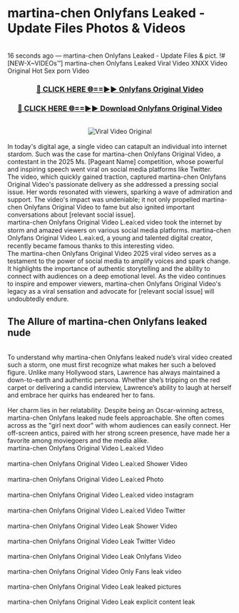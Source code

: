 # martina-chen Onlyfans Leaked - Update Files Photos & Videos 
<br>
16 seconds ago — martina-chen Onlyfans Leaked - Update Files & pict. !#[NEW-X~VIDEOs™] martina-chen Onlyfans Leaked Viral Video XNXX Video Original Hot Sex porn Video
<br>
<div align="center">
<h3><a href="http://freeplayer.one?title=martina-chen&ref=25OR" rel="nofollow">🔴 CLICK HERE 🌐==►► Onlyfans Original Video</a></h3>
<h3><a href="http://freeplayer.one?title=martina-chen&ref=25OR" rel="nofollow">🔴 CLICK HERE 🌐==►► Download Onlyfans Original Video</a></h3>
<br>
<a href="http://freeplayer.one?title=martina-chen&ref=25OR" rel="nofollow" data-target="animated-image.originalLink"><img src="https://i.ibb.co.com/xMMVF88/686577567.gif" alt="Viral Video Original" style="max-width: 100%; display: inline-block;" data-target="animated-image.originalImage"></a>
</div>
<br>
In today's digital age, a single video can catapult an individual into internet stardom. Such was the case for martina-chen Onlyfans Original Video, a contestant in the 2025 Ms. [Pageant Name] competition, whose powerful and inspiring speech went viral on social media platforms like Twitter.
<br>
The video, which quickly gained traction, captured martina-chen Onlyfans Original Video's passionate delivery as she addressed a pressing social issue. Her words resonated with viewers, sparking a wave of admiration and support. The video's impact was undeniable; it not only propelled martina-chen Onlyfans Original Video to fame but also ignited important conversations about [relevant social issue].
<br>
martina-chen Onlyfans Original Video L.ea𝚔ed video took the internet by storm and amazed viewers on various social media platforms. martina-chen Onlyfans Original Video L.ea𝚔ed, a young and talented digital creator, recently became famous thanks to this interesting video.
<br>
The martina-chen Onlyfans Original Video 2025 viral video serves as a testament to the power of social media to amplify voices and spark change. It highlights the importance of authentic storytelling and the ability to connect with audiences on a deep emotional level. As the video continues to inspire and empower viewers, martina-chen Onlyfans Original Video's legacy as a viral sensation and advocate for [relevant social issue] will undoubtedly endure.
<br>
<h2>The Allure of martina-chen Onlyfans leaked nude</h2>
<br>
To understand why martina-chen Onlyfans leaked nude’s viral video created such a storm, one must first recognize what makes her such a beloved figure. Unlike many Hollywood stars, Lawrence has always maintained a down-to-earth and authentic persona. Whether she’s tripping on the red carpet or delivering a candid interview, Lawrence’s ability to laugh at herself and embrace her quirks has endeared her to fans.
<br><br>
Her charm lies in her relatability. Despite being an Oscar-winning actress, martina-chen Onlyfans leaked nude feels approachable. She often comes across as the "girl next door" with whom audiences can easily connect. Her off-screen antics, paired with her strong screen presence, have made her a favorite among moviegoers and the media alike.
<br>
martina-chen Onlyfans Original Video L.ea𝚔ed Video
<br><br>
martina-chen Onlyfans Original Video L.ea𝚔ed Shower Video
<br><br>
martina-chen Onlyfans Original Video L.ea𝚔ed Photo
<br><br>
martina-chen Onlyfans Original Video L.ea𝚔ed video instagram
<br><br>
martina-chen Onlyfans Original Video L.ea𝚔ed Video Twitter
<br><br>
martina-chen Onlyfans Original Video Leak Shower Video
<br><br>
martina-chen Onlyfans Original Video Leak Twitter Video
<br><br>
martina-chen Onlyfans Original Video Leak Onlyfans Video
<br><br>
martina-chen Onlyfans Original Video Only Fans leak video
<br><br>
martina-chen Onlyfans Original Video Leak leaked pictures
<br><br>
martina-chen Onlyfans Original Video Leak explicit content leak